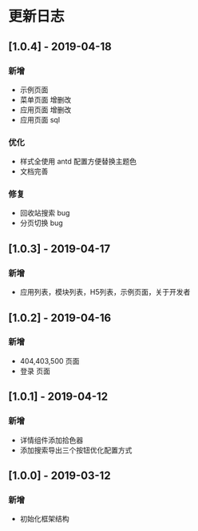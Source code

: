 # 更新日志

## [1.0.4] - 2019-04-18
### 新增
* 示例页面
* 菜单页面 增删改
* 应用页面 增删改
* 应用页面 sql
### 优化
* 样式全使用 antd 配置方便替换主题色
* 文档完善
### 修复
* 回收站搜索 bug
* 分页切换 bug

## [1.0.3] - 2019-04-17
### 新增
* 应用列表，模块列表，H5列表，示例页面，关于开发者

## [1.0.2] - 2019-04-16
### 新增
* 404,403,500 页面
* 登录 页面

## [1.0.1] - 2019-04-12
### 新增
* 详情组件添加拾色器
* 添加搜索导出三个按钮优化配置方式

## [1.0.0] - 2019-03-12
### 新增
* 初始化框架结构 

